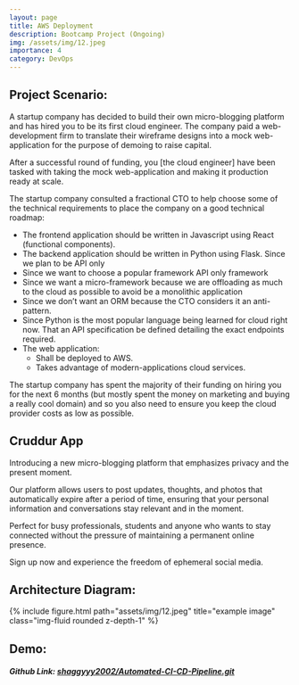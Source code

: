 ```yaml
---
layout: page
title: AWS Deployment 
description: Bootcamp Project (Ongoing)
img: /assets/img/12.jpeg
importance: 4
category: DevOps
---
```


## Project Scenario:

A startup company has decided to build their own micro-blogging platform and has hired you to be its first cloud engineer. The company paid a web-development firm to translate their wireframe designs into a mock web-application for the purpose of demoing to raise capital.

After a successful round of funding, you [the cloud engineer] have been tasked with taking the mock web-application and making it production ready at scale.

The startup company consulted a fractional CTO to help choose some of the technical requirements to place the company on a good technical roadmap:

- The frontend application should be written in Javascript using React (functional components).
- The backend application should be written in Python using Flask. Since we plan to be API only
- Since we want to choose a popular framework API only framework
- Since we want a micro-framework because we are offloading as much to the cloud as possible to avoid be a monolithic application
- Since we don’t want an ORM because the CTO considers it an anti-pattern.
- Since Python is the most popular language being learned for cloud right now. That an API specification be defined    detailing the exact endpoints required. 
- The web application:
    - Shall be deployed to AWS.
    - Takes advantage of modern-applications cloud services.

The startup company has spent the majority of their funding on hiring you for the next 6 months (but mostly spent the money on marketing and buying a really cool domain) and so you also need to ensure you keep the cloud provider costs as low as possible.

## Cruddur App

Introducing a new micro-blogging platform that emphasizes privacy and the present moment.

Our platform allows users to post updates, thoughts, and photos that automatically expire after a period of time, ensuring that your personal information and conversations stay relevant and in the moment.

Perfect for busy professionals, students and anyone who wants to stay connected without the pressure of maintaining a permanent online presence.

Sign up now and experience the freedom of ephemeral social media.

## Architecture Diagram:

<div class="row">
    <div class="col-sm mt-3 mt-md-0">
        {% include figure.html path="assets/img/12.jpeg" title="example image" class="img-fluid rounded z-depth-1" %}
    </div>
</div>

## Demo: 


#### *Github Link: [shaggyyy2002/Automated-CI-CD-Pipeline.git](https://github.com/shaggyyy2002/Automated-CI-CD-Pipeline.git)* 